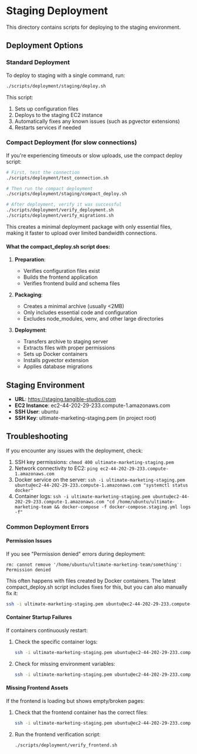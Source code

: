 # Staging Deployment

This directory contains scripts for deploying to the staging environment.

## Deployment Options

### Standard Deployment

To deploy to staging with a single command, run:

```bash
./scripts/deployment/staging/deploy.sh
```

This script:
1. Sets up configuration files
2. Deploys to the staging EC2 instance
3. Automatically fixes any known issues (such as pgvector extensions)
4. Restarts services if needed

### Compact Deployment (for slow connections)

If you're experiencing timeouts or slow uploads, use the compact deploy script:

```bash
# First, test the connection
./scripts/deployment/test_connection.sh

# Then run the compact deployment
./scripts/deployment/staging/compact_deploy.sh

# After deployment, verify it was successful
./scripts/deployment/verify_deployment.sh
./scripts/deployment/verify_migrations.sh
```

This creates a minimal deployment package with only essential files, making it faster to upload over limited bandwidth connections.

#### What the compact_deploy.sh script does:

1. **Preparation**:
   - Verifies configuration files exist
   - Builds the frontend application
   - Verifies frontend build and schema files

2. **Packaging**:
   - Creates a minimal archive (usually <2MB)
   - Only includes essential code and configuration
   - Excludes node_modules, venv, and other large directories

3. **Deployment**:
   - Transfers archive to staging server
   - Extracts files with proper permissions
   - Sets up Docker containers
   - Installs pgvector extension
   - Applies database migrations

## Staging Environment

- **URL**: https://staging.tangible-studios.com
- **EC2 Instance**: ec2-44-202-29-233.compute-1.amazonaws.com
- **SSH User**: ubuntu
- **SSH Key**: ultimate-marketing-staging.pem (in project root)

## Troubleshooting

If you encounter any issues with the deployment, check:

1. SSH key permissions: `chmod 400 ultimate-marketing-staging.pem`
2. Network connectivity to EC2: `ping ec2-44-202-29-233.compute-1.amazonaws.com`
3. Docker service on the server: `ssh -i ultimate-marketing-staging.pem ubuntu@ec2-44-202-29-233.compute-1.amazonaws.com "systemctl status docker"`
4. Container logs: `ssh -i ultimate-marketing-staging.pem ubuntu@ec2-44-202-29-233.compute-1.amazonaws.com "cd /home/ubuntu/ultimate-marketing-team && docker-compose -f docker-compose.staging.yml logs -f"`

### Common Deployment Errors

#### Permission Issues
If you see "Permission denied" errors during deployment:
```
rm: cannot remove '/home/ubuntu/ultimate-marketing-team/something': Permission denied
```

This often happens with files created by Docker containers. The latest compact_deploy.sh script includes fixes for this, but you can also manually fix it:
```bash
ssh -i ultimate-marketing-staging.pem ubuntu@ec2-44-202-29-233.compute-1.amazonaws.com "sudo chown -R ubuntu:ubuntu /home/ubuntu/ultimate-marketing-team"
```

#### Container Startup Failures
If containers continuously restart:
1. Check the specific container logs:
   ```bash
   ssh -i ultimate-marketing-staging.pem ubuntu@ec2-44-202-29-233.compute-1.amazonaws.com "cd /home/ubuntu/ultimate-marketing-team && docker-compose -f docker-compose.staging.yml logs api-gateway"
   ```

2. Check for missing environment variables:
   ```bash
   ssh -i ultimate-marketing-staging.pem ubuntu@ec2-44-202-29-233.compute-1.amazonaws.com "cd /home/ubuntu/ultimate-marketing-team && cat .env"
   ```

#### Missing Frontend Assets
If the frontend is loading but shows empty/broken pages:
1. Check that the frontend container has the correct files:
   ```bash
   ssh -i ultimate-marketing-staging.pem ubuntu@ec2-44-202-29-233.compute-1.amazonaws.com "docker exec -it \$(docker ps -q -f name=frontend) ls -la /usr/share/nginx/html"
   ```

2. Run the frontend verification script:
   ```bash
   ./scripts/deployment/verify_frontend.sh
   ```